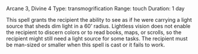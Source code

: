 Arcane 3, Divine 4
Type: transmogrification
Range: touch
Duration: 1 day

This spell grants the recipient the ability to see as if he were carrying a light source that sheds dim light in a 60’ radius. Lightless vision does not enable the recipient to discern colors or to read books, maps, or scrolls, so the recipient might still need a light source for some tasks. The recipient must be man-sized or smaller when this spell is cast or it fails to work.